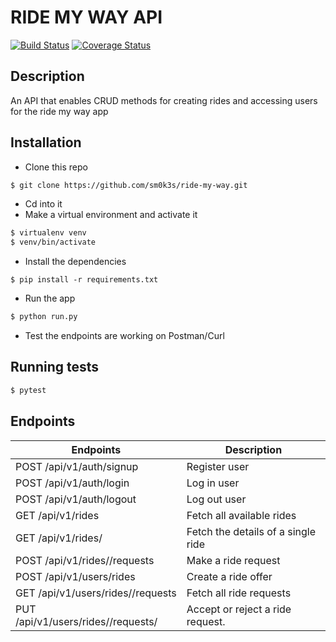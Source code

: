 # RIDE MY WAY API
[![Build Status](https://travis-ci.org/Sm0k3s/Ride-my-way.svg?branch=master)](https://travis-ci.org/Sm0k3s/Ride-my-way)
[![Coverage Status](https://coveralls.io/repos/github/Sm0k3s/Ride-my-way/badge.svg?branch=master)](https://coveralls.io/github/Sm0k3s/Ride-my-way?branch=master)
## Description

An API that enables CRUD methods for creating rides and accessing users for the ride my way app

## Installation

* Clone this repo 

```bash
$ git clone https://github.com/sm0k3s/ride-my-way.git
```
* Cd into it
* Make a virtual environment and activate it

```bash
$ virtualenv venv
$ venv/bin/activate
```
* Install the dependencies 

```
$ pip install -r requirements.txt
```

* Run the app

 ```bash
 $ python run.py
 ```

* Test the endpoints are working on Postman/Curl

## Running tests
```bash
$ pytest
```
## Endpoints
| Endpoints                                      | Description                                      |
|------------------------------------------------|--------------------------------------------------|
| POST /api/v1/auth/signup                       | Register user                                    |
| POST /api/v1/auth/login                        | Log in user                                      |
| POST /api/v1/auth/logout                       | Log out user                                     |
| GET /api/v1/rides								     |	Fetch all available rides						|
| GET /api/v1/rides/<rideId>						|	Fetch the details of a single ride	|
| POST /api/v1/rides/<rideId>/requests | Make a ride request 			 |
| POST /api/v1/users/rides		|Create a ride offer 	|
| GET /api/v1/users/rides/<rideId>/requests		|	Fetch all ride requests 			|
| PUT /api/v1/users/rides/<rideId>/requests/<requestId> 	| Accept or reject a ride request. 	|
